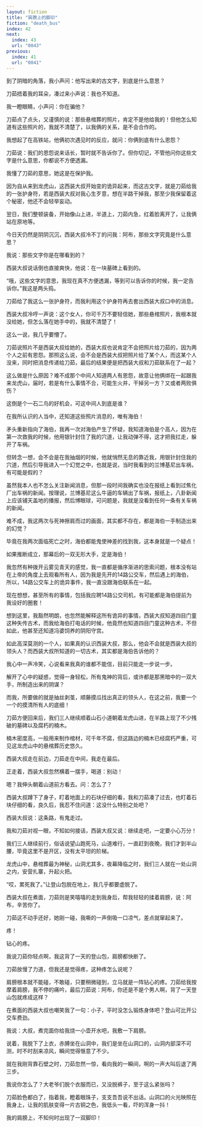 ```yaml
---
layout: fiction
title: "肩膀上的脚印"
fiction: "death_bus"
index: 42
next:
  index: 43
  url: "0043"
previous:
  index: 41
  url: "0041"
---
```

到了阴暗的角落，我小声问：他写出来的古文字，到底是什么意思？

刀茹捂着我的耳朵，凑过来小声说：我也不知道。

我一瞪眼睛，小声问：你在骗他？

刀茹点了点头，又谨慎的说：那些悬棺葬的照片，肯定不是他给我的！但他怎么知道有这些照片的，我就不清楚了，以我俩的关系，是不会合作的。

我想起了在高铁站，他俩初次遇见时的反应，就问：你俩到底有什么恩怨？

刀茹说：我们的恩怨说来话长，暂时就不告诉你了。但你切记，不管他问你这些文字是什么意思，你都说不方便透漏。

我懂了刀茹的意思，她这是在保护我。

因为自从来到龙虎山，这西装大叔开始变的诡异起来，而这古文字，就是刀茹给我的一张护身符，若是西装大叔对我心生歹意，想在半路干掉我，那至少我保留着这个秘密，他还不会轻举妄动。

翌日，我们整顿装备，开始像山上进，半道上，刀茹内急，红着脸离开了，让我俩站在原地等。

今日天仍然是阴阴沉沉，西装大叔冷不丁的问我：阿布，那些文字究竟是什么意思？

我说：那些文字你是在哪看到的？

西装大叔说话倒也直接爽快，他说：在一块墓碑上看到的。

“哦，这些文字的意思，我现在真不方便透漏，等到可以告诉你的时候，我一定告诉你。”我这是两头捣。

刀茹给了我这么一张护身符，而我利用这个护身符再去套出西装大叔口中的消息。

西装大叔冷哼一声说：这个女人，你可千万不要轻信她，那些悬棺照片，我根本就没给她，但怎么落在她手中的，我就不清楚了！

这么一说，我几乎要懵了。

刀茹说照片不是西装大叔给她的，西装大叔也说肯定不会把照片给刀茹的，因为两个人之前有恩怨。那照这么说，会不会是西装大叔把照片给了某个人，而这某个人没来，同时把消息传递给刀茹，最后的结果便是把西装大叔和刀茹联系在了一起？

这么做是什么原因？难不成那个中间人知道两人有恩怨，故意让他俩绑在一起跟我来龙虎山，届时，若是有什么事情不合，可能生火并，干掉另一方？又或者两败俱伤？

这倒是个一石二鸟的好机会，可这中间人到底是谁？

在我所认识的人当中，还知道这些照片消息的，唯有海伯！

矛头重新指向了海伯，我再一次对海伯产生了怀疑，我知道海伯是个高人，因为在第一次救我的时候，他用银针封住了我的穴道，让我动弹不得，这才把我扛走，躲开了车祸。

但转念一想，会不会是在我抽烟的时候，他就悄然无息的靠近我，用银针封住我的穴道，然后引导我进入一个幻觉之中，也就是说，当时我看到的兰博基尼出车祸，有可能是假的？

虽然我本人也不怎么关注新闻消息，但那一段时间我确实也没在报纸上看到过焦化厂出车祸的新闻。按理说，兰博基尼这么牛逼的车辆出了车祸，报纸上，八卦新闻上应该铺天盖地的播报，然后博眼球，可问题是，我就是没看到任何一条有关车祸的新闻。

难不成，我这两次与死神擦肩而过的画面，其实都不存在，都是海伯一手制造出来的幻觉？

毕竟在我两次面临死亡之时，海伯都能鬼使神差的找到我，这本身就是一个疑点！

如果推断成立，那幕后的一双无形大手，定是海伯！

我忽然有种拨开云雾见青天的感觉，我一直都是循序渐进的思索问题，根本没有站在上帝的角度上去观看所有人，因为我是先开的14路公交车，然后遇上的海伯，所以，14路公交车上的诡异事件，我一直没跟海伯联系在一起。

现在想想，甚至所有的事情，包括我应聘14路公交司机，有可能都是海伯提前为我设好的圈套！

想到这里，我豁然明朗，也忽然能解释这所有诡异的事情，西装大叔知道四目门童这种失传古术，而我给海伯打电话的时候，他竟然也知道四目门童这种古术，不但如此，他甚至还知道冯婆饲养的阴阳守宫。

如此高深莫测的一个人，如果真的认识西装大叔，那么，他会不会就是西装大叔的领头人？而西装大叔所知道的一切古术，其实都是海伯告诉他的？

我心中一声冷笑，心说看来我真的谁都不能信，目前只能走一步说一步。

解开了心中的疑惑，觉得一身轻松，所有鬼神的背后，或许都是那黑暗中的一双大手，所制造出来的阴谋？

而我，所要做的就是抽丝剥茧，顺藤摸瓜找出真正的领头人，在这之前，我要一个一个的摸清所有人的底细！

刀茹方便回来后，我们三人继续顺着山石小道朝着龙虎山进，在半路上现了不少残破的墓碑以及腐朽的楠木。

楠木密度高，一般用来制作棺材，可千年不腐，但这路边的楠木已经腐朽严重，可见这龙虎山中的悬棺葬历史悠久。

西装大叔走在前边，刀茹走在中间，我走在最后。

正走着，西装大叔忽然横着一摆手，喝道：别动！

嗯？我伸头朝着山道前方看去。问：怎么了？

西装大叔蹲下了身子，盯着地面上的石块仔细的看，我和刀茹凑了过去，也盯着石块仔细的看，良久后，我忍不住问道：这没什么特别之处吧？

西装大叔说：这条路，有鬼走过。

我和刀茹对视一眼，不知如何接话，西装大叔又说：继续走吧，一定要小心万分！

我们三人继续前行，俗话说望山跑死马，山道难行，一直赶到夜晚，我们才到半山腰，毕竟这里不是开区，没有太平坦的阶梯。

龙虎山中，悬棺葬最为神秘，山洞尤其多，夜幕降临之时，我们三人就在一处山洞之内，安营扎寨，升起火把。

“哎，累死我了。”让登山包脱在地上，我几乎都要虚脱了。

西装大叔在煮面，刀茹则是笑嘻嘻的走到我身后，帮我轻轻的揉着肩膀，说：阿布，辛苦你了。

刀茹这不动手还好，她刚一碰，我嘶的一声倒吸一口凉气，差点就窜起来了。

疼！

钻心的疼。

我说刀茹你轻点啊，我这背了一天的登山包，肩膀都快断了。

刀茹放慢了力道，但我还是觉得疼，这种疼怎么说呢？

肩膀根本就不能碰，不敢碰，只要稍微碰到，立马就是一阵钻心的疼。刀茹给我按摩着肩膀，我不停的痛吟，最后刀茹说：阿布，你还是不是个男人啊，背了一天登山包就疼成这样？

在煮面的西装大叔也嘲笑我了一句：小子，平时没怎么锻炼身体吧？登山可比开公交车费劲。

我说：大叔，煮完面你给我烧一小壶开水吧，我敷一下肩膀。

说着，我脱下了上衣，赤膊坐在山洞中，我们是坐在山洞口的，山洞内部深不可测，时不时刮来凉风，瞬间觉得惬意了不少。

就在我刚背靠石壁之时，刀茹忽然一惊，看向我的一瞬间，啊的一声大叫后退了两三步。

我说你怎么了？大老爷们脱个衣服而已，又没脱裤子，至于这么紧张吗？

刀茹脸色都白了，指着我，瞪着眼珠子，支支吾吾说不出话。山洞口的火光映照在我身上，让我的肌肤变得一片古铜之色，我低头一看，吓的浑身一抖！

我的肩膀上，不知何时出现了一双脚印！